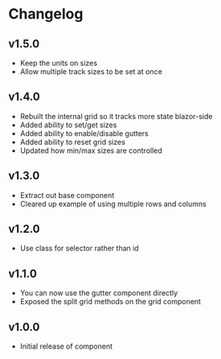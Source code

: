 # Changelog

## v1.5.0
- Keep the units on sizes
- Allow multiple track sizes to be set at once

## v1.4.0
- Rebuilt the internal grid so it tracks more state blazor-side
- Added ability to set/get sizes
- Added ability to enable/disable gutters
- Added ability to reset grid sizes
- Updated how min/max sizes are controlled

## v1.3.0
- Extract out base component
- Cleared up example of using multiple rows and columns

## v1.2.0
- Use class for selector rather than id

## v1.1.0
- You can now use the gutter component directly
- Exposed the split grid methods on the grid component

## v1.0.0
- Initial release of component
